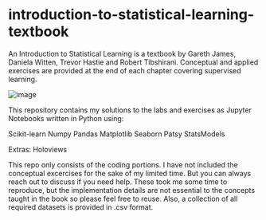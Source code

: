 # introduction-to-statistical-learning-textbook

An Introduction to Statistical Learning is a textbook by Gareth James, Daniela Witten, Trevor Hastie and Robert Tibshirani. Conceptual and applied exercises are provided at the end of each chapter covering supervised learning.

![image](https://user-images.githubusercontent.com/24239943/116838532-8d065500-ab83-11eb-9ee4-fb78b937e87b.png)

This repository contains my solutions to the labs and exercises as Jupyter Notebooks written in Python using:

Scikit-learn
Numpy
Pandas
Matplotlib
Seaborn
Patsy
StatsModels

Extras:
Holoviews

This repo only consists of the coding portions. I have not included the conceptual excercises for the sake of my limited time. But you can always reach out to discuss if you need help. These took me some time to reproduce, but the implementation details are not essential to the concepts taught in the book so please feel free to reuse. Also, a collection of all required datasets is provided in .csv format.
